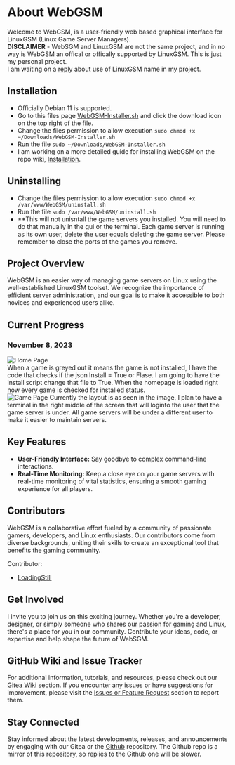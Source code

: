 # About WebGSM

Welcome to WebGSM, is a user-friendly web based graphical interface for LinuxGSM (Linux Game Server Managers).  
**DISCLAIMER** - WebSGM and LinuxGSM are not the same project, and in no way is WebGSM an offical or offically supported by LinuxGSM.  This is just my personal project.  
I am waiting on a [reply](https://github.com/GameServerManagers/LinuxGSM/discussions/4371) about use of LinuxGSM name in my project.

## Installation
- Officially Debian 11 is supported.
- Go to this files page [WebGSM-Installer.sh](https://git.howtoit.com/LoadingStill/WebGSM/src/branch/main/WebGSM-Installer.sh) and click the download icon on the top right of the file.
- Change the files permission to allow execution `sudo chmod +x ~/Downloads/WebGSM-Installer.sh`
- Run the file `sudo ~/Downloads/WebGSM-Installer.sh`
- I am working on a more detailed guide for installing WebGSM on the repo wiki, [Installation](https://git.howtoit.com/LoadingStill/WebGSM/wiki/Installation).

## Uninstalling
- Change the files permission to allow execution `sudo chmod +x /var/www/WebGSM/uninstall.sh`
- Run the file `sudo /var/www/WebGSM/uninstall.sh`
- **This will not unisntall the game servers you installed.  You will need to do that manually in the gui or the terminal.  Each game server is running as its own user, delete the user equals deleting the game server.  Please remember to close the ports of the games you remove.

## Project Overview
WebGSM is an easier way of managing game servers on Linux using the well-established LinuxGSM toolset. We recognize the importance of efficient server administration, and our goal is to make it accessible to both novices and experienced users alike.

## Current Progress
### November 8, 2023
![Home Page](https://git.howtoit.com/LoadingStill/WebGSM/raw/branch/main/.gitea/ProjectUpdate/Nov-8-2023-Status-Home-Page-Update.png)  
When a game is greyed out it means the game is not installed, I have the code that checks if the json Install = True or Flase.  I am going to have the install script change that file to True. When the homepage is loaded right now every game is checked for installed status.  
![Game Page](https://git.howtoit.com/LoadingStill/WebGSM/raw/branch/main/.gitea/ProjectUpdate/Nov-8-2023-Game-Page-Update.png) 
Currently the layout is as seen in the image, I plan to have a terminal in the right middle of the screen that will loginto the user that the game server is under.  All game servers will be under a different user to make it easier to maintain servers.


## Key Features
- **User-Friendly Interface:** Say goodbye to complex command-line interactions.
- **Real-Time Monitoring:** Keep a close eye on your game servers with real-time monitoring of vital statistics, ensuring a smooth gaming experience for all players.

## Contributors
WebGSM is a collaborative effort fueled by a community of passionate gamers, developers, and Linux enthusiasts. Our contributors come from diverse backgrounds, uniting their skills to create an exceptional tool that benefits the gaming community.

Contributor:
- [LoadingStill](https://git.howtoit.com/LoadingStill)


## Get Involved
I invite you to join us on this exciting journey. Whether you're a developer, designer, or simply someone who shares our passion for gaming and Linux, there's a place for you in our community. Contribute your ideas, code, or expertise and help shape the future of WebSGM.

## GitHub Wiki and Issue Tracker
For additional information, tutorials, and resources, please check out our [Gitea Wiki](https://git.howtoit.com/LoadingStill/WebGSM/wiki) section. If you encounter any issues or have suggestions for improvement, please visit the [Issues or Feature Request](https://git.howtoit.com/LoadingStill/WebGSM/issues) section to report them.

## Stay Connected
Stay informed about the latest developments, releases, and announcements by engaging with our Gitea or the [Github](https://github.com/LoadingStill/WebGSM) repository. The Github repo is a mirror of this repository, so replies to the Github one will be slower.